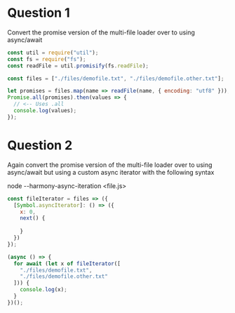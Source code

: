 # Question 1

Convert the promise version of the multi-file loader over to using async/await

```js
const util = require("util");
const fs = require("fs");
const readFile = util.promisify(fs.readFile);

const files = ["./files/demofile.txt", "./files/demofile.other.txt"];

let promises = files.map(name => readFile(name, { encoding: "utf8" }));
Promise.all(promises).then(values => {
  // <-- Uses .all
  console.log(values);
});
```

# Question 2

Again convert the promise version of the multi-file loader over to using async/await but using a custom async iterator with the following syntax

node --harmony-async-iteration <file.js>

```js
const fileIterator = files => ({
  [Symbol.asyncIterator]: () => ({
    x: 0,
    next() {
      
    }
  })
});

(async () => {
  for await (let x of fileIterator([
    "./files/demofile.txt",
    "./files/demofile.other.txt"
  ])) {
    console.log(x);
  }
})();
```
